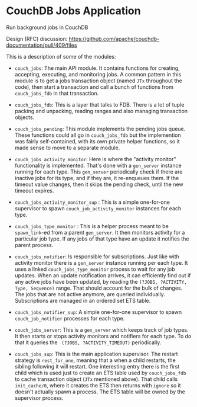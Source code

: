 CouchDB Jobs Application
========================

Run background jobs in CouchDB

Design (RFC) discussion: https://github.com/apache/couchdb-documentation/pull/409/files

This is a description of some of the modules:

 * `couch_jobs`: The main API module. It contains functions for creating,
   accepting, executing, and monitoring jobs. A common pattern in this module
   is to get a jobs transaction object (named `JTx` throughout the code), then
   start a transaction and call a bunch of functions from `couch_jobs_fdb` in
   that transaction.

 * `couch_jobs_fdb`: This is a layer that talks to FDB. There is a lot of tuple
   packing and unpacking, reading ranges and also managing transaction objects.

 * `couch_jobs_pending`: This module implements the pending jobs queue. These
   functions could all go in `couch_jobs_fdb` but the implemention was fairly
   self-contained, with its own private helper functions, so it made sense to
   move to a separate module.

 * `couch_jobs_activity_monitor`: Here is where the "activity monitor"
   functionality is implemented. That's done with a `gen_server` instance
   running for each type. This `gen_server` periodically check if there are
   inactive jobs for its type, and if they are, it re-enqueues them. If the
   timeout value changes, then it skips the pending check, until the new
   timeout expires.

 * `couch_jobs_activity_monitor_sup` : This is a simple one-for-one supervisor
   to spawn `couch_job_activity_monitor` instances for each type.

 * `couch_jobs_type_monitor` : This is a helper process meant to be
   `spawn_link`-ed from a parent `gen_server`. It then monitors activity for a
   particular job type. If any jobs of that type have an update it notifies the
   parent process.

 * `couch_jobs_notifier`: Is responsible for subscriptions. Just like
   with activity monitor there is a `gen_server` instance running per
   each type. It uses a linked `couch_jobs_type_monitor` process to wait for
   any job updates. When an update notification arrives, it can efficiently
   find out if any active jobs have been updated, by reading the `(?JOBS,
   ?ACTIVITY, Type, Sequence)` range. That should account for the bulk of
   changes. The jobs that are not active anymore, are queried individually.
   Subscriptions are managed in an ordered set ETS table.

 * `couch_jobs_notifier_sup`: A simple one-for-one supervisor to spawn
   `couch_job_notifier` processes for each type.

 * `couch_jobs_server`: This is a `gen_server` which keeps track of job
   types. It then starts or stops activity monitors and notifiers for each
   type. To do that it queries the ` (?JOBS, ?ACTIVITY_TIMEOUT)` periodically.

 * `couch_jobs_sup`: This is the main application supervisor. The restart
   strategy is `rest_for_one`, meaning that a when a child restarts, the
   sibling following it will restart. One interesting entry there is the first
   child which is used just to create an ETS table used by `couch_jobs_fdb` to
   cache transaction object (`JTx` mentioned above). That child calls
   `init_cache/0`, where it creates the ETS then returns with `ignore` so it
   doesn't actually spawn a process. The ETS table will be owned by the
   supervisor process.
